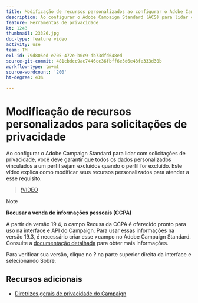 ```yaml
---
title: Modificação de recursos personalizados ao configurar o Adobe Campaign Standard (ACS) para solicitações de privacidade
description: Ao configurar o Adobe Campaign Standard (ACS) para lidar com solicitações de privacidade, você deve garantir que todos os dados personalizados vinculados a um perfil sejam excluídos quando o perfil for excluído. Este vídeo explica como modificar seus recursos personalizados para atender a esse requisito.
feature: Ferramentas de privacidade
kt: 1243
thumbnail: 23326.jpg
doc-type: feature video
activity: use
team: TM
exl-id: 79d805ed-e705-472e-b0c9-db73dfd648ed
source-git-commit: 481cbdcc9ac7446cc36fbff6e3d6e43fe333d30b
workflow-type: tm+mt
source-wordcount: '200'
ht-degree: 43%

---
```


# Modificação de recursos personalizados para solicitações de privacidade

Ao configurar o Adobe Campaign Standard para lidar com solicitações de privacidade, você deve garantir que todos os dados personalizados vinculados a um perfil sejam excluídos quando o perfil for excluído. Este vídeo explica como modificar seus recursos personalizados para atender a esse requisito.

>[!VIDEO](https://video.tv.adobe.com/v/23326?quality=12)

>[!NOTE]
>
>**Recusar a venda de informações pessoais (CCPA)**
>
>A partir da versão 19.4, o campo Recusa da CCPA é oferecido pronto para uso na interface e API do Campaign. Para usar essas informações na versão 19.3, é necessário criar esse >campo no Adobe Campaign Standard. Consulte a [documentação detalhada](https://experienceleague.adobe.com/docs/campaign-standard/using/getting-started/privacy/privacy-requests.html?lang=en#privacy-requests) para obter mais informações.
>
> Para verificar sua versão, clique no **?** na parte superior direita da interface e selecionando Sobre.

## Recursos adicionais

* [Diretrizes gerais de privacidade do Campaign](https://experienceleague.adobe.com/docs/campaign-classic/using/getting-started/privacy/privacy-management.html)
